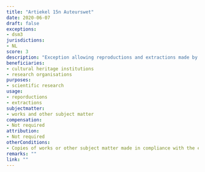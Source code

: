 ```yaml
---
title: "Artiekel 15n Auteurswet"
date: 2020-06-07 
draft: false
exceptions:
- dsm3
jurisdictions:
- NL
score: 3
description: "Exception allowing reproductions and extractions made by research organisations and cultural heritage institutions in order to carry out, for the purposes of scientific research, text and data mining of works or other subject matter to which they have lawful access." 
beneficiaries:
- cultural heritage institutions
- research organisations
purposes: 
- scientific research
usage:
- reporductions
- extractions
subjectmatter:
- works and other subject matter
compensation: 
- Not required 
attribution:
- Not required
otherConditions: 
- Copies of works or other subject matter made in compliance with the exception must be stored with an appropriate level of security and may only be retained for the purposes of scientific research, including for the verification of research results.
remarks: ""
link: ""
---
```

